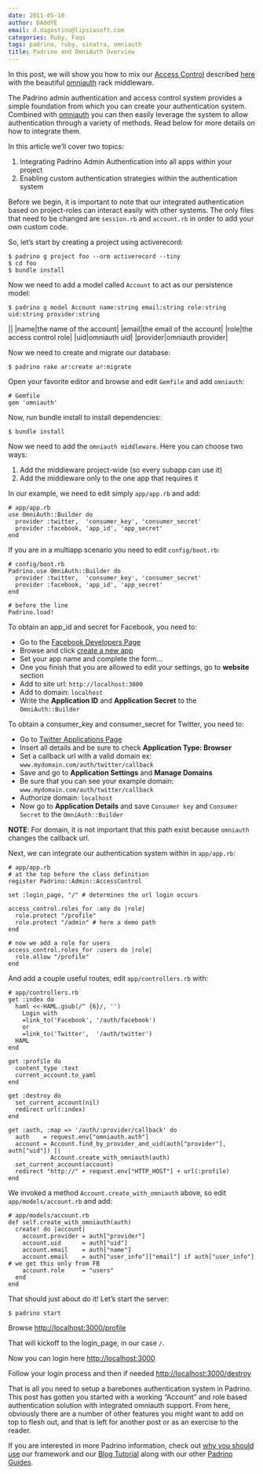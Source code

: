 ```yaml
---
date: 2011-05-10
author: DAddYE
email: d.dagostino@lipsiasoft.com
categories: Ruby, Faqs
tags: padrino, ruby, sinatra, omniauth
title: Padrino and OmniAuth Overview
---
```


In this post, we will show you how to mix our [Access Control](https://github.com/padrino/padrino-framework/blob/master/padrino-admin/lib/padrino-admin/access_control.rb) described [here](/guides/padrino-admin#admin-authentication) with the beautiful [omniauth](https://github.com/intridea/omniauth) rack middleware.

The Padrino admin authentication and access control system provides a simple foundation from which you can create your authentication system. Combined with [omniauth](https://github.com/intridea/omniauth) you can then easily leverage the system to allow authentication through a variety of methods. Read below for more details on how to integrate them.

<break>

In this article we’ll cover two topics:

1) Integrating Padrino Admin Authentication into all apps within your project
 2) Enabling custom authentication strategies within the authentication system

Before we begin, it is important to note that our integrated authentication based on project-roles can interact easily with other systems. The only files that need to be changed are `session.rb` and `account.rb` in order to add your own custom code.

So, let’s start by creating a project using activerecord:

    $ padrino g project foo --orm activerecord --tiny
    $ cd foo
    $ bundle install

Now we need to add a model called `Account` to act as our persistence model:

    $ padrino g model Account name:string email:string role:string uid:string provider:string

||
|name|the name of the account|
|email|the email of the account|
|role|the access control role|
|uid|omniauth uid|
|provider|omniauth provider|

Now we need to create and migrate our database:

    $ padrino rake ar:create ar:migrate

Open your favorite editor and browse and edit `Gemfile` and add `omniauth`:

    # Gemfile
    gem 'omniauth'

Now, run bundle install to install dependencies:

    $ bundle install

Now we need to add the `omniauth middleware`. Here you can choose two ways:

1) Add the middleware project-wide (so every subapp can use it)
 2) Add the middleware only to the one app that requires it

In our example, we need to edit simply `app/app.rb` and add:

    # app/app.rb
    use OmniAuth::Builder do
      provider :twitter,  'consumer_key', 'consumer_secret'
      provider :facebook, 'app_id', 'app_secret'
    end

If you are in a multiapp scenario you need to edit `config/boot.rb`:

    # config/boot.rb
    Padrino.use OmniAuth::Builder do
      provider :twitter,  'consumer_key', 'consumer_secret'
      provider :facebook, 'app_id', 'app_secret'
    end

    # before the line
    Padrino.load!

To obtain an app\_id and secret for Facebook, you need to:

-   Go to the [Facebook Developers Page](http://www.facebook.com/developers)
-   Browse and click [create a new app](http://www.facebook.com/developers/createapp.php)
-   Set your app name and complete the form…
-   One you finish that you are allowed to edit your settings, go to **website** section
-   Add to site url: `http://localhost:3000`
-   Add to domain: `localhost`
-   Write the **Application ID** and **Application Secret** to the `OmniAuth::Builder`

To obtain a consumer\_key and consumer\_secret for Twitter, you need to:

-   Go to [Twitter Applications Page](https://developer.twitter.com/apps/new)
-   Insert all details and be sure to check **Application Type: Browser**
-   Set a callback url with a valid domain ex: `www.mydomain.com/auth/twitter/callback`
-   Save and go to **Application Settings** and **Manage Domains**
-   Be sure that you can see your example domain: `www.mydomain.com/auth/twitter/callback`
-   Authorize domain: `localhost`
-   Now go to **Application Details** and save `Consumer key` and `Consumer Secret` to the `OmniAuth::Builder`

**NOTE**: For domain, it is not important that this path exist because `omniauth` changes the callback url.

Next, we can integrate our authentication system within in `app/app.rb`:

    # app/app.rb
    # at the top before the class definition
    register Padrino::Admin::AccessControl

    set :login_page, "/" # determines the url login occurs

    access_control.roles_for :any do |role|
      role.protect "/profile"
      role.protect "/admin" # here a demo path
    end

    # now we add a role for users
    access_control.roles_for :users do |role|
      role.allow "/profile"
    end

And add a couple useful routes, edit `app/controllers.rb` with:

    # app/controllers.rb
    get :index do
      haml <<-HAML.gsub(/^ {6}/, '')
        Login with
        =link_to('Facebook', '/auth/facebook')
        or
        =link_to('Twitter',  '/auth/twitter')
      HAML
    end

    get :profile do
      content_type :text
      current_account.to_yaml
    end

    get :destroy do
      set_current_account(nil)
      redirect url(:index)
    end

    get :auth, :map => '/auth/:provider/callback' do
      auth    = request.env["omniauth.auth"]
      account = Account.find_by_provider_and_uid(auth["provider"], auth["uid"]) || 
                Account.create_with_omniauth(auth)
      set_current_account(account)
      redirect "http://" + request.env["HTTP_HOST"] + url(:profile)
    end

We invoked a method `Account.create_with_omniauth` above, so edit `app/models/account.rb` and add:

    # app/models/account.rb
    def self.create_with_omniauth(auth)
      create! do |account|
        account.provider = auth["provider"]
        account.uid      = auth["uid"]
        account.email    = auth["name"]
        account.email    = auth["user_info"]["email"] if auth["user_info"] # we get this only from FB
        account.role     = "users"
      end
    end

That should just about do it! Let’s start the server:

    $ padrino start

Browse <http://localhost:3000/profile>

That will kickoff to the login\_page, in our case `/`.

Now you can login here <http://localhost:3000>

Follow your login process and then if needed <http://localhost:3000/destroy>

That is all you need to setup a barebones authentication system in Padrino. This post has gotten you started with a working “Account” and role based authentication solution with integrated omniauth support. From here, obviously there are a number of other features you might want to add on top to flesh out, and that is left for another post or as an exercise to the reader.

If you are interested in more Padrino information, check out [why you should use](http://www.padrinorb.com/pages/why) our framework and our [Blog Tutorial](http://www.padrinorb.com/guides/blog-tutorial) along with our other [Padrino Guides](http://www.padrinorb.com/guides).